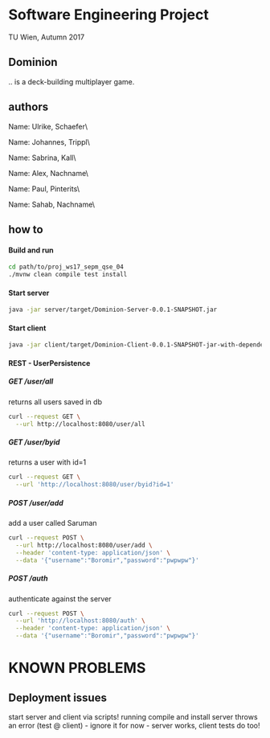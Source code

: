 # Software Engineering Project
TU Wien, Autumn 2017

## Dominion

.. is a deck-building multiplayer game.

## authors

Name: Ulrike, Schaefer\

Name: Johannes, Trippl\

Name: Sabrina, Kall\

Name: Alex, Nachname\

Name: Paul, Pinterits\

Name: Sahab, Nachname\

## how to

#### Build and run
```bash
cd path/to/proj_ws17_sepm_qse_04
./mvnw clean compile test install

```

#### Start server
```bash
java -jar server/target/Dominion-Server-0.0.1-SNAPSHOT.jar

```
#### Start client
```bash
java -jar client/target/Dominion-Client-0.0.1-SNAPSHOT-jar-with-dependencies.jar

```

#### REST - UserPersistence
##### GET /user/all
returns all users saved in db
```bash
curl --request GET \
  --url http://localhost:8080/user/all

```
##### GET /user/byid
returns a user with id=1
```bash
curl --request GET \
  --url 'http://localhost:8080/user/byid?id=1'
```

##### POST /user/add
add a user called Saruman
```bash
curl --request POST \
  --url http://localhost:8080/user/add \
  --header 'content-type: application/json' \
  --data '{"username":"Boromir","password":"pwpwpw"}'
```

##### POST /auth
authenticate against the server
```bash
curl --request POST \
  --url 'http://localhost:8080/auth' \
  --header 'content-type: application/json' \
  --data '{"username":"Boromir","password":"pwpwpw"}'
```

# KNOWN PROBLEMS
## Deployment issues
start server and client via scripts! running compile and install server throws an error (test @ client) - ignore it for now  - server works, client tests do too!
